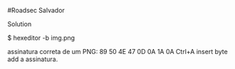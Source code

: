 #Roadsec Salvador

Solution

$ hexeditor -b img.png

assinatura correta de um PNG: 89 50 4E 47 0D 0A 1A 0A
Ctrl+A insert byte add a assinatura.
